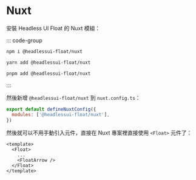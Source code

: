 # Nuxt

安裝 Headless UI Float 的 Nuxt 模組：

::: code-group

```bash [npm]
npm i @headlessui-float/nuxt
```

```bash [yarn]
yarn add @headlessui-float/nuxt
```

```bash [pnpm]
pnpm add @headlessui-float/nuxt
```

:::

然後新增 `@headlessui-float/nuxt` 到 `nuxt.config.ts`：

```js
export default defineNuxtConfig({
  modules: ['@headlessui-float/nuxt'],
})
```

然後就可以不用手動引入元件，直接在 Nuxt 專案裡直接使用 `<Float>` 元件了：

```vue
<template>
  <Float>
    ...
    <FloatArrow />
  </Float>
</template>
```
